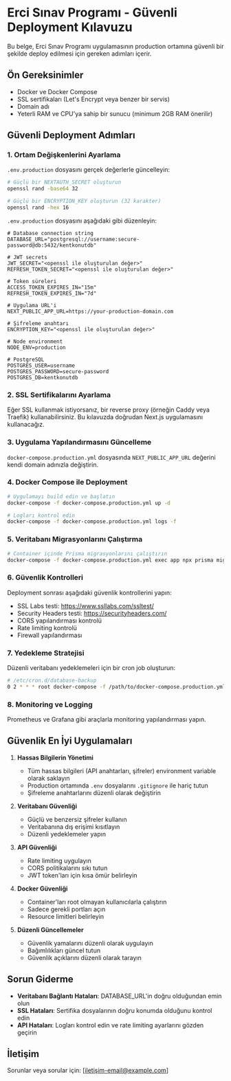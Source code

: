 # Erci Sınav Programı - Güvenli Deployment Kılavuzu

Bu belge, Erci Sınav Programı uygulamasının production ortamına güvenli bir şekilde deploy edilmesi için gereken adımları içerir.

## Ön Gereksinimler

- Docker ve Docker Compose
- SSL sertifikaları (Let's Encrypt veya benzer bir servis)
- Domain adı
- Yeterli RAM ve CPU'ya sahip bir sunucu (minimum 2GB RAM önerilir)

## Güvenli Deployment Adımları

### 1. Ortam Değişkenlerini Ayarlama

`.env.production` dosyasını gerçek değerlerle güncelleyin:

```bash
# Güçlü bir NEXTAUTH_SECRET oluşturun
openssl rand -base64 32

# Güçlü bir ENCRYPTION_KEY oluşturun (32 karakter)
openssl rand -hex 16
```

`.env.production` dosyasını aşağıdaki gibi düzenleyin:

```
# Database connection string
DATABASE_URL="postgresql://username:secure-password@db:5432/kentkonutdb"

# JWT secrets
JWT_SECRET="<openssl ile oluşturulan değer>"
REFRESH_TOKEN_SECRET="<openssl ile oluşturulan değer>"

# Token süreleri
ACCESS_TOKEN_EXPIRES_IN="15m"
REFRESH_TOKEN_EXPIRES_IN="7d"

# Uygulama URL'i
NEXT_PUBLIC_APP_URL=https://your-production-domain.com

# Şifreleme anahtarı
ENCRYPTION_KEY="<openssl ile oluşturulan değer>"

# Node environment
NODE_ENV=production

# PostgreSQL
POSTGRES_USER=username
POSTGRES_PASSWORD=secure-password
POSTGRES_DB=kentkonutdb
```

### 2. SSL Sertifikalarını Ayarlama

Eğer SSL kullanmak istiyorsanız, bir reverse proxy (örneğin Caddy veya Traefik) kullanabilirsiniz. Bu kılavuzda doğrudan Next.js uygulamasını kullanacağız.

### 3. Uygulama Yapılandırmasını Güncelleme

`docker-compose.production.yml` dosyasında `NEXT_PUBLIC_APP_URL` değerini kendi domain adınızla değiştirin.

### 4. Docker Compose ile Deployment

```bash
# Uygulamayı build edin ve başlatın
docker-compose -f docker-compose.production.yml up -d

# Logları kontrol edin
docker-compose -f docker-compose.production.yml logs -f
```

### 5. Veritabanı Migrasyonlarını Çalıştırma

```bash
# Container içinde Prisma migrasyonlarını çalıştırın
docker-compose -f docker-compose.production.yml exec app npx prisma migrate deploy
```

### 6. Güvenlik Kontrolleri

Deployment sonrası aşağıdaki güvenlik kontrollerini yapın:

- SSL Labs testi: https://www.ssllabs.com/ssltest/
- Security Headers testi: https://securityheaders.com/
- CORS yapılandırması kontrolü
- Rate limiting kontrolü
- Firewall yapılandırması

### 7. Yedekleme Stratejisi

Düzenli veritabanı yedeklemeleri için bir cron job oluşturun:

```bash
# /etc/cron.d/database-backup
0 2 * * * root docker-compose -f /path/to/docker-compose.production.yml exec -T db pg_dump -U username kentkonutdb > /path/to/backups/kentkonutdb_$(date +\%Y\%m\%d).sql
```

### 8. Monitoring ve Logging

Prometheus ve Grafana gibi araçlarla monitoring yapılandırması yapın.

## Güvenlik En İyi Uygulamaları

1. **Hassas Bilgilerin Yönetimi**
   - Tüm hassas bilgileri (API anahtarları, şifreler) environment variable olarak saklayın
   - Production ortamında `.env` dosyalarını `.gitignore` ile hariç tutun
   - Şifreleme anahtarlarını düzenli olarak değiştirin

2. **Veritabanı Güvenliği**
   - Güçlü ve benzersiz şifreler kullanın
   - Veritabanına dış erişimi kısıtlayın
   - Düzenli yedeklemeler yapın

3. **API Güvenliği**
   - Rate limiting uygulayın
   - CORS politikalarını sıkı tutun
   - JWT token'ları için kısa ömür belirleyin

4. **Docker Güvenliği**
   - Container'ları root olmayan kullanıcılarla çalıştırın
   - Sadece gerekli portları açın
   - Resource limitleri belirleyin

5. **Düzenli Güncellemeler**
   - Güvenlik yamalarını düzenli olarak uygulayın
   - Bağımlılıkları güncel tutun
   - Güvenlik açıklarını düzenli olarak tarayın

## Sorun Giderme

- **Veritabanı Bağlantı Hataları**: DATABASE_URL'in doğru olduğundan emin olun
- **SSL Hataları**: Sertifika dosyalarının doğru konumda olduğunu kontrol edin
- **API Hataları**: Logları kontrol edin ve rate limiting ayarlarını gözden geçirin

## İletişim

Sorunlar veya sorular için: [iletişim-email@example.com]
